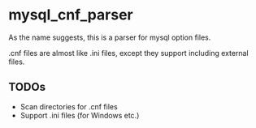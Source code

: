 # mysql_cnf_parser

As the name suggests, this is a parser for mysql option files.

.cnf files are almost like .ini files, except they support including external files.


## TODOs

* Scan directories for .cnf files
* Support .ini files (for Windows etc.)
